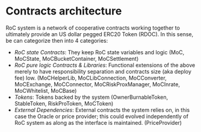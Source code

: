 # Contracts architecture

RoC system is a network of cooperative contracts working together to ultimately provide an US dollar pegged ERC20 Token (RDOC). In this sense, be can categorize then into 4 categories:

- _RoC state Contracts_: They keep RoC state variables and logic (MoC, MoCState, MoCBucketContainer, MoCSettlement)
- _RoC pure logic Contracts & Libraries_: Functional extensions of the above merely to have responsibility separation and contracts size (aka deploy fee) low. (MoCHelperLib, MoCLibConnection, MoCConverter, MoCExchange, MoCConnector, MoCRiskProxManager, MoCInrate, MoCWhitelist, MoCBase)
- _Tokens_: Tokens backed by the system (OwnerBurnableToken, StableToken, RiskProToken, MoCToken)
- _External Dependencies_: External contracts the system relies on, in this case the Oracle or price provider; this could evolved independently of RoC system as along as the interface is maintained. (PriceProvider)
